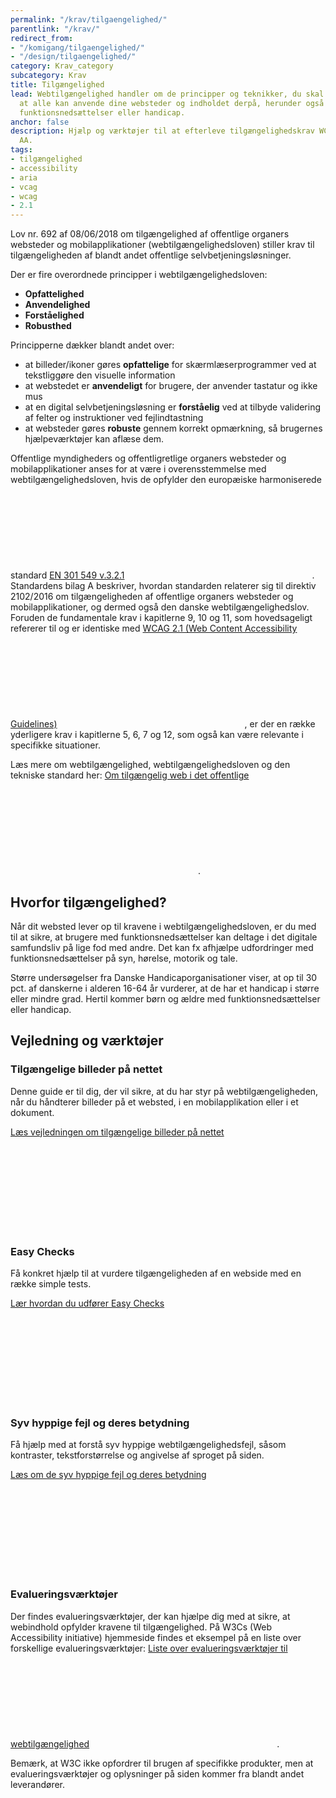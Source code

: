 ```yaml
---
permalink: "/krav/tilgaengelighed/"
parentlink: "/krav/"
redirect_from:
- "/komigang/tilgaengelighed/"
- "/design/tilgaengelighed/"
category: Krav_category
subcategory: Krav
title: Tilgængelighed
lead: Webtilgængelighed handler om de principper og teknikker, du skal følge, for
  at alle kan anvende dine websteder og indholdet derpå, herunder også brugere med
  funktionsnedsættelser eller handicap.
anchor: false
description: Hjælp og værktøjer til at efterleve tilgængelighedskrav WCAG 2.1 level
  AA.
tags:
- tilgængelighed
- accessibility
- aria
- vcag
- wcag
- 2.1
---
```


Lov nr. 692 af 08/06/2018 om tilgængelighed af offentlige organers websteder og mobilapplikationer (webtilgængelighedsloven) stiller krav til tilgængeligheden af blandt andet offentlige selvbetjeningsløsninger. 

Der er fire overordnede principper i webtilgængelighedsloven:

- <strong>Opfattelighed</strong>
- <strong>Anvendelighed</strong>
- <strong>Forståelighed</strong>
- <strong>Robusthed</strong>

Principperne dækker blandt andet over:

- at billeder/ikoner gøres <strong>opfattelige</strong> for skærmlæserprogrammer ved at tekstliggøre den visuelle information 
- at webstedet er <strong>anvendeligt</strong> for brugere, der anvender tastatur og ikke mus 
- at en digital selvbetjeningsløsning er <strong>forståelig</strong> ved at tilbyde validering af felter og instruktioner ved fejlindtastning 
- at websteder gøres <strong>robuste</strong> gennem korrekt opmærkning, så brugernes hjælpeværktøjer kan aflæse dem. 

Offentlige myndigheders og offentligretlige organers websteder og mobilapplikationer anses for at være i overensstemmelse med webtilgængelighedsloven, hvis de opfylder den europæiske harmoniserede standard <a href="https://www.etsi.org/deliver/etsi_en/301500_301599/301549/03.02.01_60/en_301549v030201p.pdf" class="icon-link" target="_blank">EN 301 549 v.3.2.1<svg class="icon-svg" focusable="false" aria-hidden="true" tabindex="-1"><use xlink:href="#open-in-new"></use></svg></a>. Standardens bilag A beskriver, hvordan standarden relaterer sig til direktiv 2102/2016 om tilgængeligheden af offentlige organers websteder og mobilapplikationer, og dermed også den danske webtilgængelighedslov. Foruden de fundamentale krav i kapitlerne 9, 10 og 11, som hovedsageligt refererer til og er identiske med <a href="https://www.w3.org/Translations/WCAG21-da/" class="icon-link" target="_blank">WCAG 2.1 (Web Content Accessibility Guidelines)<svg class="icon-svg" focusable="false" aria-hidden="true" tabindex="-1"><use xlink:href="#open-in-new"></use></svg></a>, er der en række yderligere krav i kapitlerne 5, 6, 7 og 12, som også kan være relevante i specifikke situationer. 

Læs mere om webtilgængelighed, webtilgængelighedsloven og den tekniske standard her: <a href="https://digst.dk/digital-service/webtilgaengelighed/" class="icon-link" target="_blank">Om tilgængelig web i det offentlige<svg class="icon-svg" focusable="false" aria-hidden="true" tabindex="-1"><use xlink:href="#open-in-new"></use></svg></a>.

## Hvorfor tilgængelighed? 

Når dit websted lever op til kravene i webtilgængelighedsloven, er du med til at sikre, at brugere med funktionsnedsættelser kan deltage i det digitale samfundsliv på lige fod med andre. Det kan fx afhjælpe udfordringer med funktionsnedsættelser på syn, hørelse, motorik og tale. 

Større undersøgelser fra Danske Handicaporganisationer viser, at op til 30 pct. af danskerne i alderen 16-64 år vurderer, at de har et handicap i større eller mindre grad. Hertil kommer børn og ældre med funktionsnedsættelser eller handicap. 

## Vejledning og værktøjer 

### Tilgængelige billeder på nettet 

Denne guide er til dig, der vil sikre, at du har styr på webtilgængeligheden, når du håndterer billeder på et websted, i en mobilapplikation eller i et dokument. 

<a href="https://digst.dk/digital-service/webtilgaengelighed/vejledning/tilgaengelige-billeder-paa-nettet/" class="icon-link" target="_blank">Læs vejledningen om tilgængelige billeder på nettet<svg class="icon-svg" focusable="false" aria-hidden="true" tabindex="-1"><use xlink:href="#open-in-new"></use></svg></a>

### Easy Checks 

Få konkret hjælp til at vurdere tilgængeligheden af en webside med en række simple tests. 

<a href="https://digst.dk/digital-service/webtilgaengelighed/vejledning/easy-checks/" class="icon-link" target="_blank">Lær hvordan du udfører Easy Checks<svg class="icon-svg" focusable="false" aria-hidden="true" tabindex="-1"><use xlink:href="#open-in-new"></use></svg></a>

### Syv hyppige fejl og deres betydning 

Få hjælp med at forstå syv hyppige webtilgængelighedsfejl, såsom kontraster, tekstforstørrelse og angivelse af sproget på siden. 

<a href="https://digst.dk/digital-service/webtilgaengelighed/vejledning/syv-hyppige-fejl-og-deres-betydning/" class="icon-link" target="_blank">Læs om de syv hyppige fejl og deres betydning<svg class="icon-svg" focusable="false" aria-hidden="true" tabindex="-1"><use xlink:href="#open-in-new"></use></svg></a>

### Evalueringsværktøjer

Der findes evalueringsværktøjer, der kan hjælpe dig med at sikre, at webindhold opfylder kravene til tilgængelighed. På W3Cs (Web Accessibility initiative) hjemmeside findes et eksempel på en liste over forskellige evalueringsværktøjer: <a href="https://www.w3.org/WAI/ER/tools/" class="icon-link" target="_blank">Liste over evalueringsværktøjer til webtilgængelighed<svg class="icon-svg" focusable="false" aria-hidden="true" tabindex="-1"><use xlink:href="#open-in-new"></use></svg></a>.

Bemærk, at W3C ikke opfordrer til brugen af specifikke produkter, men at evalueringsværktøjer og oplysninger på siden kommer fra blandt andet leverandører.